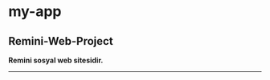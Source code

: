 # my-app
Remini-Web-Project
-------------
<html>
  <b><p>Remini sosyal web sitesidir.</p></b>
  <hr>
</html>
